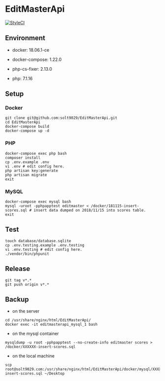# EditMasterApi

[![StyleCI](https://github.styleci.io/repos/148159653/shield?branch=master)](https://github.styleci.io/repos/148159653)

## Environment

- docker: 18.06.1-ce

- docker-compose: 1.22.0

- php-cs-fixer: 2.13.0

- php: 7.1.16

## Setup
### Docker

```
git clone git@github.com:solt9029/EditMasterApi.git
cd EditMasterApi
docker-compose build
docker-compose up -d
```

### PHP

```
docker-compose exec php bash
composer install
cp .env.example .env
vi .env # edit config here.
php artisan key:generate
php artisan migrate
exit
```

### MySQL

```
docker-compose exec mysql bash
mysql -uroot -pphpapptest editmaster < /docker/181115-insert-scores.sql # insert data dumped on 2018/11/15 into scores table.
exit
```

## Test

```
touch database/database.sqlite
cp .env.testing.example .env.testing
vi .env.testing # edit config here.
./vendor/bin/phpunit
```

## Release

```
git tag v*.*
git push origin v*.*
```

## Backup

- on the server

```
cd /usr/share/nginx/html/EditMasterApi/
docker exec -it editmasterapi_mysql_1 bash
```

- on the mysql container

```
mysqldump -u root -pphpapptest --no-create-info editmaster scores > /docker/XXXXXX-insert-scores.sql
```

- on the local machine

```
scp root@solt9029.com:/usr/share/nginx/html/EditMasterApi/docker/mysql/XXXXXX-insert-scores.sql ~/Desktop
```
